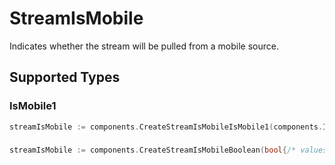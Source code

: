 # StreamIsMobile

Indicates whether the stream will be pulled from a mobile source.


## Supported Types

### IsMobile1

```go
streamIsMobile := components.CreateStreamIsMobileIsMobile1(components.IsMobile1{/* values here */})
```

### 

```go
streamIsMobile := components.CreateStreamIsMobileBoolean(bool{/* values here */})
```

